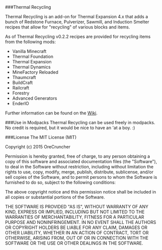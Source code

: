###Thermal Recycling

Thermal Recycling is an add-on for Thermal Expansion 4.x that adds a bunch of Redstone Furnace, Pulverizer, Sawmill, and Induction Smelter recipes that allow for "recycling" of various blocks and items.

As of Thermal Recycling v0.2.2 recipes are provided for recycling items from the following mods:

* Vanilla Minecraft
* Thermal Foundation
* Thermal Expansion
* Thermal Dynamics
* MineFactory Reloaded
* Thaumcraft
* BuildCraft
* Railcraft
* Forestry
* Advanced Generators
* EnderIO

Further information can be found on the [Wiki](https://github.com/OreCruncher/ThermalRecycling/wiki).

###Use in Modpacks
Thermal Recycling can be used freely in modpacks.  No credit is required, but it would be nice to have an 'at a boy. :)

###License
The MIT License (MIT)

Copyright (c) 2015 OreCruncher

Permission is hereby granted, free of charge, to any person obtaining a copy
of this software and associated documentation files (the "Software"), to deal
in the Software without restriction, including without limitation the rights
to use, copy, modify, merge, publish, distribute, sublicense, and/or sell
copies of the Software, and to permit persons to whom the Software is
furnished to do so, subject to the following conditions:

The above copyright notice and this permission notice shall be included in
all copies or substantial portions of the Software.

THE SOFTWARE IS PROVIDED "AS IS", WITHOUT WARRANTY OF ANY KIND, EXPRESS OR
IMPLIED, INCLUDING BUT NOT LIMITED TO THE WARRANTIES OF MERCHANTABILITY,
FITNESS FOR A PARTICULAR PURPOSE AND NONINFRINGEMENT. IN NO EVENT SHALL THE
AUTHORS OR COPYRIGHT HOLDERS BE LIABLE FOR ANY CLAIM, DAMAGES OR OTHER
LIABILITY, WHETHER IN AN ACTION OF CONTRACT, TORT OR OTHERWISE, ARISING FROM,
OUT OF OR IN CONNECTION WITH THE SOFTWARE OR THE USE OR OTHER DEALINGS IN
THE SOFTWARE.
